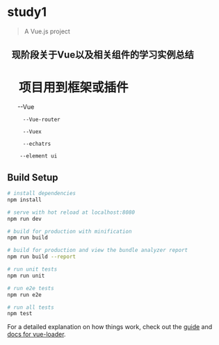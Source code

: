 # study1

> A Vue.js project

##   现阶段关于Vue以及相关组件的学习实例总结
  #      项目用到框架或插件
  
         --Vue
         
         --Vue-router
         
         --Vuex
        
         --echatrs
         
        --element ui
## Build Setup

``` bash
# install dependencies
npm install

# serve with hot reload at localhost:8080
npm run dev

# build for production with minification
npm run build

# build for production and view the bundle analyzer report
npm run build --report

# run unit tests
npm run unit

# run e2e tests
npm run e2e

# run all tests
npm test
```

For a detailed explanation on how things work, check out the [guide](http://vuejs-templates.github.io/webpack/) and [docs for vue-loader](http://vuejs.github.io/vue-loader).
